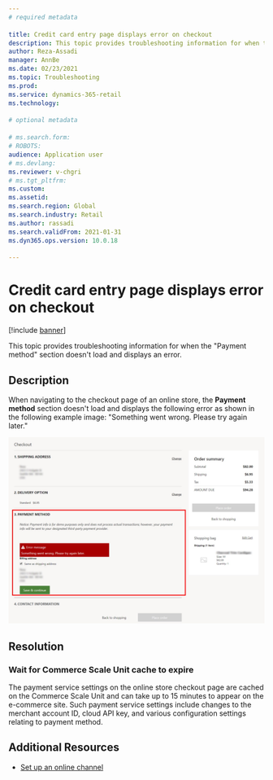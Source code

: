 ```yaml
---
# required metadata

title: Credit card entry page displays error on checkout
description: This topic provides troubleshooting information for when the "Payment method" section doesn't load and displays an error. 
author: Reza-Assadi
manager: AnnBe
ms.date: 02/23/2021
ms.topic: Troubleshooting
ms.prod: 
ms.service: dynamics-365-retail
ms.technology: 

# optional metadata

# ms.search.form: 
# ROBOTS: 
audience: Application user
# ms.devlang: 
ms.reviewer: v-chgri
# ms.tgt_pltfrm: 
ms.custom: 
ms.assetid: 
ms.search.region: Global
ms.search.industry: Retail
ms.author: rassadi
ms.search.validFrom: 2021-01-31
ms.dyn365.ops.version: 10.0.18

---
```


# Credit card entry page displays error on checkout

[!include [banner](../../includes/banner.md)]

This topic provides troubleshooting information for when the "Payment method" section doesn't load and displays an error.

## Description

When navigating to the checkout page of an online store, the **Payment method** section doesn't load and displays the following error as shown in the following example image: "Something went wrong. Please try again later."

![Payment module error](media/payment-module-error.jpg)

## Resolution

### Wait for Commerce Scale Unit cache to expire

The payment service settings on the online store checkout page are cached on the Commerce Scale Unit and can take up to 15 minutes to appear on the e-commerce site. Such payment service settings include changes to the merchant account ID, cloud API key, and various configuration settings relating to payment method. 

## Additional Resources

- [Set up an online channel](../channel-setup-online.md)







